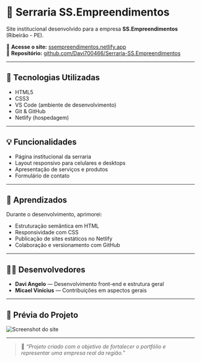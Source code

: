 # 🌲 Serraria SS.Empreendimentos

Site institucional desenvolvido para a empresa **SS.Empreendimentos** (Ribeirão - PE).

🔗 **Acesse o site:** [ssempreendimentos.netlify.app](https://ssempreendimentos.netlify.app)  
📂 **Repositório:** [github.com/Davi700466/Serraria-SS.Empreendimentos](https://github.com/Davi700466/Serraria-SS.Empreendimentos)

---

## 🚀 Tecnologias Utilizadas
- HTML5  
- CSS3  
- VS Code (ambiente de desenvolvimento)  
- Git & GitHub  
- Netlify (hospedagem)

---

## 💡 Funcionalidades
- Página institucional da serraria  
- Layout responsivo para celulares e desktops  
- Apresentação de serviços e produtos  
- Formulário de contato  

---

## 🧩 Aprendizados
Durante o desenvolvimento, aprimorei:
- Estruturação semântica em HTML  
- Responsividade com CSS  
- Publicação de sites estáticos no Netlify  
- Colaboração e versionamento com GitHub  

---

## 👨‍💻 Desenvolvedores
- **Davi Angelo** — Desenvolvimento front-end e estrutura geral
- **Micael Vinícius** — Contribuições em aspectos gerais

---

## 📸 Prévia do Projeto
![Screenshot do site](coloque_aqui_uma_imagem_do_site.png)

---

> 💬 *“Projeto criado com o objetivo de fortalecer o portfólio e representar uma empresa real da região.”*
